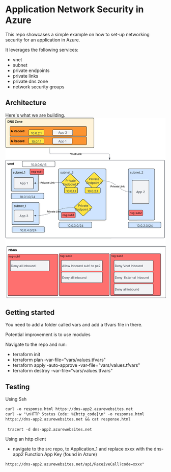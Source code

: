 # Application Network Security in Azure
This repo showcases a simple example on how to set-up networking security for an application in Azure.

It leverages the following services:
- vnet
- subnet
- private endpoints
- private links
- private dns zone
- network security groups

## Architecture
Here's what we are building.
![Architecture](architecture.jpeg)

## Getting started

You need to add a folder called vars and add a tfvars file in there.



Potential improvement is to use modules


Navigate to the repo and run:
- terraform init
- terraform plan -var-file="vars/values.tfvars"
- terraform apply -auto-approve -var-file="vars/values.tfvars" 
- terraform destroy -var-file="vars/values.tfvars"

## Testing
Using Ssh

```
curl -o response.html https://dns-app2.azurewebsites.net
curl -w "\nHTTP Status Code: %{http_code}\n" -o response.html https://dns-app2.azurewebsites.net && cat response.html

 tracert -d dns-app2.azurewebsites.net

```



Using an http client
- navigate to the src repo, to Application_1 and replace xxxx with the dns-app2 Function App Key (found in Azure)
```
https://dns-app2.azurewebsites.net/api/ReceiveCall?code=xxxx"
```



